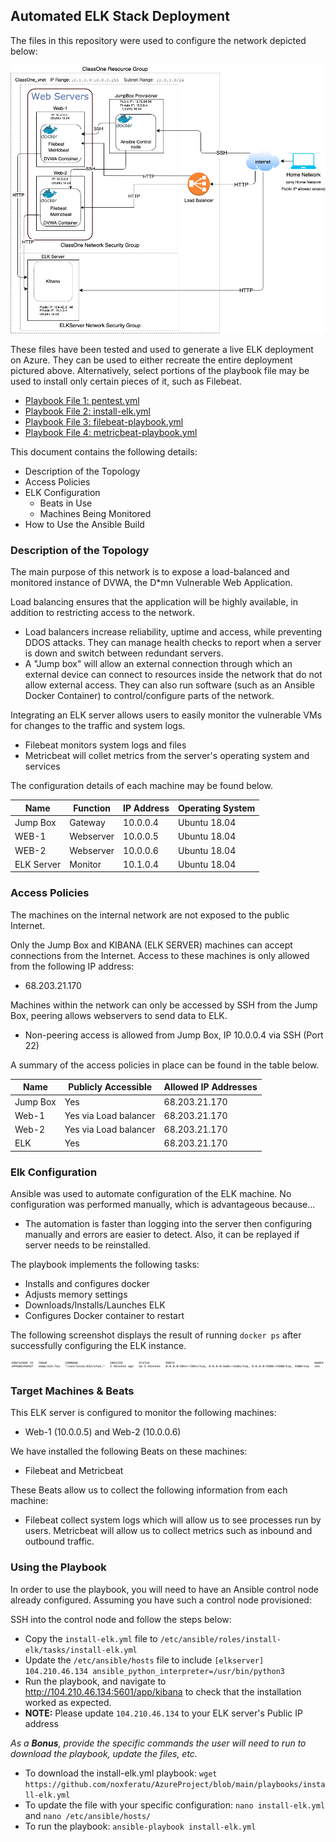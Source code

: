 <!-- # AzureProject -->
<!-- Azure project with Docker and Ansible -->

## Automated ELK Stack Deployment

The files in this repository were used to configure the network depicted below:

![TODO: Update the path with the name of your diagram](Images/diagram_filename.png)

These files have been tested and used to generate a live ELK deployment on Azure. They can be used to either recreate the entire deployment pictured above. Alternatively, select portions of the playbook file may be used to install only certain pieces of it, such as Filebeat.

  - [Playbook File 1: pentest.yml](playbooks/pentest.yml)
  - [Playbook File 2: install-elk.yml](playbooks/install-elk.yml)
  - [Playbook File 3: filebeat-playbook.yml](playbooks/filebeat-playbook.yml)
  - [Playbook File 4: metricbeat-playbook.yml](playbooks/metricbeat-playbook.yml)

This document contains the following details:
- Description of the Topology
- Access Policies
- ELK Configuration
  - Beats in Use
  - Machines Being Monitored
- How to Use the Ansible Build


### Description of the Topology

The main purpose of this network is to expose a load-balanced and monitored instance of DVWA, the D*mn Vulnerable Web Application.

Load balancing ensures that the application will be highly available, in addition to restricting access to the network.
- Load balancers increase reliability, uptime and access, while preventing DDOS attacks. They can manage health checks to report when a server is down and switch between redundant servers.
- A "Jump box" will allow an external connection through which an external device can connect to resources inside the network that do not allow external access. They can also run software (such as an Ansible Docker Container) to control/configure parts of the network.  

Integrating an ELK server allows users to easily monitor the vulnerable VMs for changes to the traffic and system logs.
- Filebeat monitors system logs and files
- Metricbeat will collet metrics from the server's operating system and services 

The configuration details of each machine may be found below.

| Name      | Function | IP Address | Operating System |
|-----------|----------|------------|------------------|
| Jump Box  | Gateway  | 10.0.0.4   | Ubuntu 18.04     |
| WEB-1     | Webserver| 10.0.0.5   | Ubuntu 18.04     |
| WEB-2     | Webserver| 10.0.0.6   | Ubuntu 18.04     |
| ELK Server| Monitor  | 10.1.0.4   | Ubuntu 18.04     |

### Access Policies

The machines on the internal network are not exposed to the public Internet. 

Only the Jump Box and KIBANA (ELK SERVER) machines can accept connections from the Internet. Access to these machines is only allowed from the following IP address:
- 68.203.21.170

Machines within the network can only be accessed by SSH from the Jump Box, peering allows webservers to send data to ELK.
- Non-peering access is allowed from Jump Box, IP 10.0.0.4 via SSH (Port 22)

A summary of the access policies in place can be found in the table below.

| Name     | Publicly Accessible   | Allowed IP Addresses   |
|----------|-----------------------|------------------------|
| Jump Box | Yes                   | 68.203.21.170          |
| Web-1    | Yes via Load balancer | 68.203.21.170          |
| Web-2    | Yes via Load balancer | 68.203.21.170          |
| ELK      | Yes                   | 68.203.21.170          |

### Elk Configuration

Ansible was used to automate configuration of the ELK machine. No configuration was performed manually, which is advantageous because...
- The automation is faster than logging into the server then configuring manually and errors are easier to detect. Also, it can be replayed if server needs to be reinstalled.

The playbook implements the following tasks:
- Installs and configures docker
- Adjusts memory settings 
- Downloads/Installs/Launches ELK
- Configures Docker container to restart

The following screenshot displays the result of running `docker ps` after successfully configuring the ELK instance.

![TODO: Update the path with the name of your screenshot of docker ps output](Images/docker_ps_output.png)

### Target Machines & Beats
This ELK server is configured to monitor the following machines:
- Web-1 (10.0.0.5) and Web-2 (10.0.0.6)

We have installed the following Beats on these machines:
- Filebeat and Metricbeat

These Beats allow us to collect the following information from each machine:
- Filebeat collect system logs which will allow us to see processes run by users. Metricbeat will allow us to collect metrics such as inbound and outbound traffic.

### Using the Playbook
In order to use the playbook, you will need to have an Ansible control node already configured. Assuming you have such a control node provisioned: 

SSH into the control node and follow the steps below:
- Copy the `install-elk.yml` file to `/etc/ansible/roles/install-elk/tasks/install-elk.yml`
- Update the `/etc/ansible/hosts` file to include `[elkserver] 104.210.46.134 ansible_python_interpreter=/usr/bin/python3`
- Run the playbook, and navigate to http://104.210.46.134:5601/app/kibana to check that the installation worked as expected.
- **NOTE:** Please update `104.210.46.134` to your ELK server's Public IP address

_As a **Bonus**, provide the specific commands the user will need to run to download the playbook, update the files, etc._
 - To download the install-elk.yml playbook: `wget https://github.com/noxferatu/AzureProject/blob/main/playbooks/install-elk.yml`
 - To update the file with your specific configuration: `nano install-elk.yml` and `nano /etc/ansible/hosts/`
 - To run the playbook: `ansible-playbook install-elk.yml`
